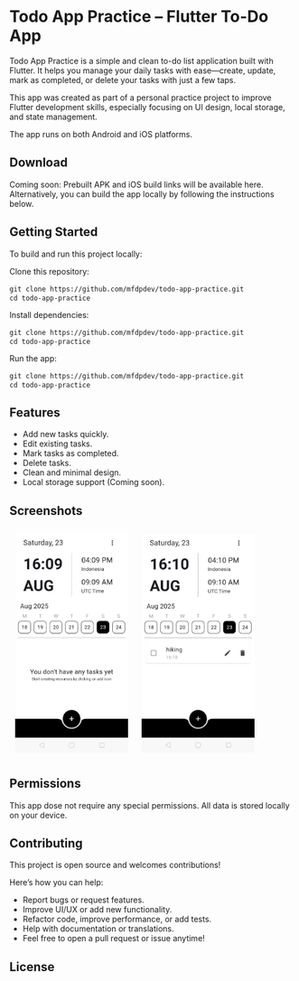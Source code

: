 # Todo App Practice – Flutter To-Do App

<!-- <img src="/readme/todo-logo.png" align="left" width="150" hspace="10" vspace="10"> -->

Todo App Practice is a simple and clean to-do list application built with Flutter.
It helps you manage your daily tasks with ease—create, update, mark as completed, or delete your tasks with just a few taps.

This app was created as part of a personal practice project to improve Flutter development skills, especially focusing on UI design, local storage, and state management.

The app runs on both Android and iOS platforms.

## Download
Coming soon: Prebuilt APK and iOS build links will be available here.
Alternatively, you can build the app locally by following the instructions below.

## Getting Started

To build and run this project locally:

Clone this repository:
```
git clone https://github.com/mfdpdev/todo-app-practice.git
cd todo-app-practice
```

Install dependencies:
```
git clone https://github.com/mfdpdev/todo-app-practice.git
cd todo-app-practice
```

Run the app:
```
git clone https://github.com/mfdpdev/todo-app-practice.git
cd todo-app-practice
```

## Features
* Add new tasks quickly.
* Edit existing tasks.
* Mark tasks as completed.
* Delete tasks.
* Clean and minimal design.
* Local storage support (Coming soon).

## Screenshots
<img src="/docs/flutter_01.png" width="200" hspace="10" vspace="10">
<img src="/docs/flutter_02.png" width="200" hspace="10" vspace="10">

## Permissions
This app dose not require any special permissions.
All data is stored locally on your device.

## Contributing
This project is open source and welcomes contributions!

Here’s how you can help:
* Report bugs or request features.
* Improve UI/UX or add new functionality.
* Refactor code, improve performance, or add tests.
* Help with documentation or translations.
* Feel free to open a pull request or issue anytime!

## License
